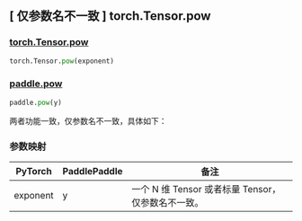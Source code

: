 ## [ 仅参数名不一致 ] torch.Tensor.pow

### [torch.Tensor.pow](https://pytorch.org/docs/stable/generated/torch.Tensor.pow.html?highlight=pow#torch.Tensor.pow)

```python
torch.Tensor.pow(exponent)
```

### [paddle.pow](https://www.paddlepaddle.org.cn/documentation/docs/zh/api/paddle/pow_cn.html#cn-api-paddle-tensor-math-pow)

```python
paddle.pow(y)
```

两者功能一致，仅参数名不一致，具体如下：

### 参数映射

| PyTorch  | PaddlePaddle | 备注                                               |
| -------- | ------------ | -------------------------------------------------- |
| exponent | y            | 一个 N 维 Tensor 或者标量 Tensor，仅参数名不一致。 |
